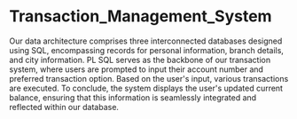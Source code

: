 # Transaction_Management_System

Our data architecture comprises three interconnected databases designed using SQL, encompassing records for personal information, branch details, and city information. PL SQL serves as the backbone of our transaction system, where users are prompted to input their account number and preferred transaction option. Based on the user's input, various transactions are executed. To conclude, the system displays the user's updated current balance, ensuring that this information is seamlessly integrated and reflected within our database.
